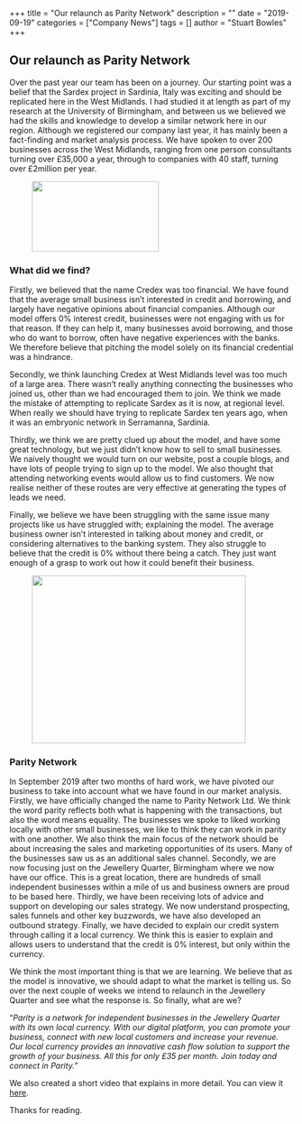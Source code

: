 +++
title = "Our relaunch as Parity Network"
description = ""
date = "2019-09-19"
categories = ["Company News"]
tags = []
author = "Stuart Bowles"
+++


## Our relaunch as Parity Network


Over the past year our team has been on a journey. Our starting point was a belief that the Sardex project in Sardinia, Italy was exciting and should be replicated here in the West Midlands. I had studied it at length as part of my research at the University of Birmingham, and between us we believed we had the skills and knowledge to develop a similar network here in our region. Although we registered our company last year, it has mainly been a fact-finding and market analysis process. We have spoken to over 200 businesses across the West Midlands, ranging from one person consultants turning over £35,000 a year, through to companies with 40 staff, turning over £2million per year.

<figure class="wp-block-image is-resized"><img alt="" class="wp-image-4129" height="125" src="https://parity.uk/wp-content/uploads/2019/09/how-parity-works.png" width="225"/></figure>

### What did we find?

Firstly, we believed that the name Credex was too financial. We have found that the average small business isn’t interested in credit and borrowing, and largely have negative opinions about financial companies. Although our model offers 0% interest credit, businesses were not engaging with us for that reason. If they can help it, many businesses avoid borrowing, and those who do want to borrow, often have negative experiences with the banks. We therefore believe that pitching the model solely on its financial credential was a hindrance.

Secondly, we think launching Credex at West Midlands level was too much of a large area. There wasn’t really anything connecting the businesses who joined us, other than we had encouraged them to join. We think we made the mistake of attempting to replicate Sardex as it is now, at regional level. When really we should have trying to replicate Sardex ten years ago, when it was an embryonic network in Serramanna, Sardinia.

Thirdly, we think we are pretty clued up about the model, and have some great technology, but we just didn’t know how to sell to small businesses. We naively thought we would turn on our website, post a couple blogs, and have lots of people trying to sign up to the model. We also thought that attending networking events would allow us to find customers. We now realise neither of these routes are very effective at generating the types of leads we need.

Finally, we believe we have been struggling with the same issue many projects like us have struggled with; explaining the model. The average business owner isn’t interested in talking about money and credit, or considering alternatives to the banking system. They also struggle to believe that the credit is 0% without there being a catch. They just want enough of a grasp to work out how it could benefit their business.

<figure class="wp-block-image is-resized"><img alt="" class="wp-image-4126" height="298" src="https://parity.uk/wp-content/uploads/2019/09/parity-jewellery-quarter.png" width="379"/></figure>

### Parity Network

In September 2019 after two months of hard work, we have pivoted our business to take into account what we have found in our market analysis. Firstly, we have officially changed the name to Parity Network Ltd. We think the word parity reflects both what is happening with the transactions, but also the word means equality. The businesses we spoke to liked working locally with other small businesses, we like to think they can work in parity with one another. We also think the main focus of the network should be about increasing the sales and marketing opportunities of its users. Many of the businesses saw us as an additional sales channel. Secondly, we are now focusing just on the Jewellery Quarter, Birmingham where we now have our office. This is a great location, there are hundreds of small independent businesses within a mile of us and business owners are proud to be based here. Thirdly, we have been receiving lots of advice and support on developing our sales strategy. We now understand prospecting, sales funnels and other key buzzwords, we have also developed an outbound strategy. Finally, we have decided to explain our credit system through calling it a local currency. We think this is easier to explain and allows users to understand that the credit is 0% interest, but only within the currency.

We think the most important thing is that we are learning. We believe that as the model is innovative, we should adapt to what the market is telling us. So over the next couple of weeks we intend to relaunch in the Jewellery Quarter and see what the response is. So finally, what are we?

“_Parity is a network for independent businesses in the Jewellery Quarter with its own local currency. With our digital platform, you can promote your business, connect with new local customers and increase your revenue. Our local currency provides an innovative cash flow solution to support the growth of your business. All this for only £35 per month. Join today and connect in Parity.”_

We also created a short video that explains in more detail. You can view it [here](https://youtu.be/41kQ7wtNqns).

Thanks for reading.
